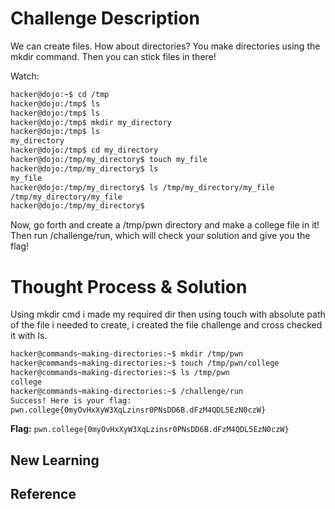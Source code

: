 # Challenge Description
We can create files. How about directories? You make directories using the mkdir command. Then you can stick files in there!

Watch:
```bash
hacker@dojo:~$ cd /tmp
hacker@dojo:/tmp$ ls
hacker@dojo:/tmp$ ls
hacker@dojo:/tmp$ mkdir my_directory
hacker@dojo:/tmp$ ls
my_directory
hacker@dojo:/tmp$ cd my_directory
hacker@dojo:/tmp/my_directory$ touch my_file
hacker@dojo:/tmp/my_directory$ ls
my_file
hacker@dojo:/tmp/my_directory$ ls /tmp/my_directory/my_file
/tmp/my_directory/my_file
hacker@dojo:/tmp/my_directory$
```
Now, go forth and create a /tmp/pwn directory and make a college file in it! Then run /challenge/run, which will check your solution and give you the flag!
# Thought Process & Solution
Using mkdir cmd i made my required dir then using touch with absolute path of the file i needed to create, i created the file challenge and cross checked it with ls.
```bash
hacker@commands~making-directories:~$ mkdir /tmp/pwn
hacker@commands~making-directories:~$ touch /tmp/pwn/college
hacker@commands~making-directories:~$ ls /tmp/pwn
college
hacker@commands~making-directories:~$ /challenge/run
Success! Here is your flag:
pwn.college{0myOvHxXyW3XqLzinsr0PNsDD6B.dFzM4QDL5EzN0czW}
```
**Flag:** `pwn.college{0myOvHxXyW3XqLzinsr0PNsDD6B.dFzM4QDL5EzN0czW}`
## New Learning
## Reference
